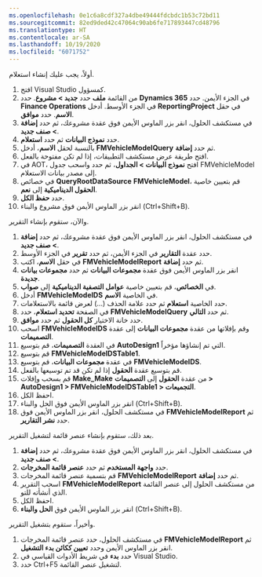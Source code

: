 ```yaml
---
ms.openlocfilehash: 0e1c6a8cdf327a4dbe49444fdcbdc1b53c72bd11
ms.sourcegitcommit: 82ed9ded42c47064c90ab6fe717893447cd48796
ms.translationtype: HT
ms.contentlocale: ar-SA
ms.lasthandoff: 10/19/2020
ms.locfileid: "6071752"
---
```

 
أولاً، يجب عليك إنشاء استعلام.

1.  افتح Visual Studio كمسؤول.
2.  من القائمة **ملف** حدد **جديد > مشروع**. حدد    **Dynamics 365** في الجزء الأيمن. حدد **Finance Operations** في الجزء الأوسط. أدخل **ReportingProject** في حقل **الاسم**. حدد **موافق**.
3.  في مستكشف الحلول، انقر بزر الماوس الأيمن فوق عقدة مشروعك، ثم حدد **إضافة > صنف جديد**.
4.  حدد **نموذج البيانات** ثم حدد **استعلام**.
5.  بالنسبة لحقل **الاسم**، أدخل **FMVehicleModelQuery** ثم حدد **إضافة**.
6.  افتح طريقة عرض مستكشف التطبيقات، إذا لم تكن مفتوحة بالفعل.
7.  في AOT، افتح **نموذج البيانات > الجداول**، ثم حدد واسحب جدول FMVehicleModel إلى مصدر بيانات الاستعلام.
8.  في خصائص **QueryRootDataSource** **FMVehicleModel**، قم بتعيين خاصية **الحقول الديناميكية** إلى **نعم**.
9.  حدد **حفظ الكل**.
10. انقر بزر الماوس الأيمن فوق مشروع والبناء (Ctrl+Shift+B).

والآن، ستقوم بإنشاء التقرير.

1.  في مستكشف الحلول، انقر بزر الماوس الأيمن فوق عقدة مشروعك، ثم حدد **إضافة > صنف جديد**.
2.  حدد عقدة **التقارير** في الجزء الأيمن، ثم حدد **تقرير** في الجزء الأوسط.
3.  في حقل **الاسم**، اكتب **FMVehicleModelReport** ثم حدد **إضافة**.
4.  انقر بزر الماوس الأيمن فوق عقدة **مجموعات البيانات** ثم حدد **مجموعات بيانات جديدة**.
5.  في **الخصائص**، قم بتعيين خاصية **عوامل التصفية الديناميكية** إلى **صواب**.
6.  أدخل **FMVehicleModelDS** في الخاصية **الاسم**.
7.  حدد الخاصية **استعلام** ثم حدد علامة الحذف (...) لعرض قائمة بالاستعلامات.
8.  في الصفحة **تحديد استعلام**، حدد **FMVehicleModelQuery** ثم حدد **التالي**.
9.  حدد خانة الاختيار **كل الحقول** ثم حدد **موافق**.
10. اسحب **FMVehicleModelDS** وقم بإفلاتها من عقدة **مجموعات البيانات** إلى عقدة **التصميمات**.
11. في العقدة **التصميمات**، قم بتوسيع **AutoDesign1** التي تم إنشاؤها مؤخراً.
12. قم بتوسيع **FMVehicleModelDSTable1**.
13. في عقدة **مجموعات البيانات**، قم بتوسيع **FMVehicleModelDS**.
14. قم بتوسيع عقدة **الحقول** إذا لم تكن قد تم توسيعها بالفعل.
15. قم بسحب وإفلات **Make_Make** من عقدة **الحقول** إلى **التصميمات > AutoDesign1 > FMVehicleModelDSTable1 > التجميعات**.
16. احفظ الكل.
17. انقر بزر الماوس الأيمن فوق الحل والبناء (Ctrl+Shift+B).
18. في مستكشف الحلول، انقر بزر الماوس الأيمن فوق **FMVehicleModelReport** ثم حدد **نشر التقارير**.

بعد ذلك، ستقوم بإنشاء عنصر قائمة لتشغيل التقرير.

1.  في مستكشف الحلول، انقر بزر الماوس الأيمن فوق عقدة مشروعك، ثم حدد **إضافة > صنف جديد**.
2.  حدد **واجهة المستخدم** ثم حدد **عنصر قائمة المخرجات**.
3.  قم بتسمية عنصر قائمة المخرجات **FMVehicleModelReport** ثم حدد **إضافة**.
4.  اسحب التقرير **FMVehicleModelReport** من مستكشف الحلول إلى عنصر القائمة الذي أنشأته للتو.
5.  احفظ الكل.
6.  انقر بزر الماوس الأيمن فوق **الحل والبناء** (Ctrl+Shift+B).

وأخيراً، ستقوم بتشغيل التقرير.

1.  في مستكشف الحلول، حدد عنصر قائمة المخرجات **FMVehicleModelReport** ثم انقر بزر الماوس الأيمن وحدد **تعيين ككائن بدء التشغيل**.
2.  حدد **بدء** في شريط الأدوات القياسي في Visual Studio.
3.  حدد Ctrl+F5 لتشغيل عنصر القائمة.

